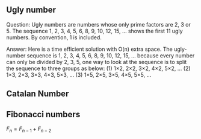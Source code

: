 ## Ugly number
Question: Ugly numbers are numbers whose only prime factors are 2, 3 or 5. The sequence 1, 2, 3, 4, 5, 6, 8, 9, 10, 12, 15, … shows the first 11 ugly numbers. By convention, 1 is included.

Answer: 
Here is a time efficient solution with O(n) extra space. The ugly-number sequence is 1, 2, 3, 4, 5, 6, 8, 9, 10, 12, 15, …
     because every number can only be divided by 2, 3, 5, one way to look at the sequence is to split the sequence to three groups as below:
     (1) 1×2, 2×2, 3×2, 4×2, 5×2, …
     (2) 1×3, 2×3, 3×3, 4×3, 5×3, …
     (3) 1×5, 2×5, 3×5, 4×5, 5×5, …

## Catalan Number

## Fibonacci numbers
$F_n = F_{n-1} + F_{n-2}$

